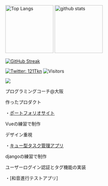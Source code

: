 <p align="left"> 
  <img alt="Top Langs" height="150px" src="https://github-readme-stats.vercel.app/api/top-langs/?username=iorn121&layout=compact&show_icons=true&theme=vue" />
  <img alt="github stats" height="150px" src="https://github-readme-stats.vercel.app/api?username=iorn121&theme=vue&show_icons=ture" />
</p>

 [![GitHub Streak](http://github-readme-streak-stats.herokuapp.com?user=iorn121&theme=vue&date_format=%5BY%20%5DM%20j)](https://git.io/streak-stats)

[![Twitter: 121Tkn](https://img.shields.io/twitter/follow/121Tkn?style=social)](https://twitter.com/121Tkn)
![Visitors](https://visitor-badge.glitch.me/badge?page_id=iorn121&left_color=gray&right_color=blue)
 
![](https://github-profile-summary-cards.vercel.app/api/cards/profile-details?username=iorn121&theme=vue)

プログラミングコーチ@大阪

作ったプロダクト

・[ポートフォリオサイト](https://iorn121.github.io/)

Vueの練習で制作

デザイン重視

・[キュー型タスク管理アプリ](https://tasque.herokuapp.com/)

djangoの練習で制作

ユーザーログイン認証とタグ機能の実装

・[和音進行テストアプリ]
